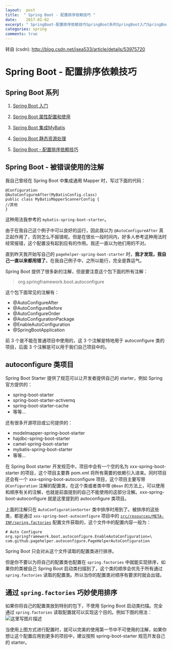 ```yaml
---
layout:  post
title:  " Spring Boot - 配置排序依赖技巧 "
date:    2017-01-02
excerpt: " SpringBoot-配置排序依赖技巧SpringBoot系列SpringBoot入门SpringBoot属性配置和使用SpringBoot集成MyBatisSpringBoot静态资源处理SpringBoot-配置排序依赖技巧SpringBoot-被错误使用的注解我自己曾经在SpringBoot中集成通用Mapper时，写过下面的代码：@Configuration@AutoConfigureAfter(MyBatisConfig.class)publicclassMyBatisMapperScannerConfig{//其他}这种用法我参考的mybatis-spring-boot-starter。由于在我自己这个例子中可以良好的运行，因此我以为@AutoConfigureAfter真正起作用了，否则怎么不报错呢。但是在很长一段时间内，好多人参考这种用法时经常报错，这个配置没有起到应有的作用。我还一直以为他们用的不对。直到昨天我开始写自己的pagehelper-spring-boot-starter时，我才发现，我自己一直以来都用错了。在我自己例子中，之所以能行，完全是靠运气。SpringBoot提供了很多新的注解，但是要注意这个包下面的所有注解：org.springframework.boot.autoconfigure这个包下面常见的注解有：@AutoConfigureAfter@AutoConfigureBefore@AutoConfigureOrde... "
categories: spring 
comments: true
---
```

转自 (csdn): http://blog.csdn.net/isea533/article/details/53975720
<div class="markdown_views">
 <h1 id="spring-boot-配置排序依赖技巧">Spring Boot - 配置排序依赖技巧</h1> 
 <h2 id="spring-boot-系列"><strong>Spring Boot 系列</strong></h2> 
 <ol> 
  <li><p><a href="http://blog.csdn.net/isea533/article/details/50278205">Spring Boot 入门</a></p></li> 
  <li><p><a href="http://blog.csdn.net/isea533/article/details/50281151">Spring Boot 属性配置和使用</a></p></li> 
  <li><p><a href="http://blog.csdn.net/isea533/article/details/50359390">Spring Boot 集成MyBatis</a></p></li> 
  <li><p><a href="http://blog.csdn.net/isea533/article/details/50412212">Spring Boot 静态资源处理</a></p></li> 
  <li><p><a href="http://blog.csdn.net/isea533/article/details/53975720">Spring Boot - 配置排序依赖技巧</a></p></li> 
 </ol> 
 <h2 id="spring-boot-被错误使用的注解">Spring Boot - 被错误使用的注解</h2> 
 <p>我自己曾经在 Spring Boot 中集成通用 Mapper 时，写过下面的代码：</p> 
 <pre class="prettyprint"><code class="language-java hljs "><span class="hljs-annotation">@Configuration</span>
<span class="hljs-annotation">@AutoConfigureAfter</span>(MyBatisConfig.class)
<span class="hljs-keyword">public</span> <span class="hljs-class"><span class="hljs-keyword">class</span> <span class="hljs-title">MyBatisMapperScannerConfig</span> {</span>
<span class="hljs-comment">//其他</span>
}</code></pre> 
 <p>这种用法我参考的 <code>mybatis-spring-boot-starter</code>。</p> 
 <p>由于在我自己这个例子中可以良好的运行，因此我以为 <code>@AutoConfigureAfter</code> 真正起作用了，否则怎么不报错呢。但是在很长一段时间内，好多人参考这种用法时经常报错，这个配置没有起到应有的作用。我还一直以为他们用的不对。</p> 
 <p>直到昨天我开始写自己的 <code>pagehelper-spring-boot-starter</code> 时，<strong>我才发现，我自己一直以来都用错了</strong>。在我自己例子中，之所以能行，完全是靠运气。</p> 
 <p>Spring Boot 提供了很多新的注解，但是要注意这个包下面的所有注解：</p> 
 <blockquote> 
  <p>org.springframework.boot.autoconfigure</p> 
 </blockquote> 
 <p>这个包下面常见的注解有：</p> 
 <ul> 
  <li>@AutoConfigureAfter</li> 
  <li>@AutoConfigureBefore</li> 
  <li>@AutoConfigureOrder</li> 
  <li>@AutoConfigurationPackage</li> 
  <li>@EnableAutoConfiguration</li> 
  <li>@SpringBootApplication</li> 
 </ul> 
 <p>前 3 个是不能在普通项目中使用的，这 3 个注解是特地用于 autoconfigure 类的项目，后面 3 个注解是可以用于我们自己项目中的。</p> 
 <h2 id="autoconfigure-类项目">autoconfigure 类项目</h2> 
 <p>Spring Boot Starter 提供了规范可以让开发者提供自己的 starter，例如 Spring 官方提供的：</p> 
 <ul> 
  <li>spring-boot-starter</li> 
  <li>spring-boot-starter-activemq</li> 
  <li>spring-boot-starter-cache</li> 
  <li>等等…</li> 
 </ul> 
 <p>还有很多开源项目或公司提供的：</p> 
 <ul> 
  <li>modelmapper-spring-boot-starter</li> 
  <li>hajdbc-spring-boot-starter</li> 
  <li>camel-spring-boot-starter</li> 
  <li>mybatis-spring-boot-starter</li> 
  <li>等等…</li> 
 </ul> 
 <p>在 Spring Boot starter 开发规范中，项目中会有一个空的名为 xxx-spring-boot-starter 的项目，这个项目主要靠 pom.xml 将所有需要的依赖引入进来。同时项目还会有一个 xxx-spring-boot-autoconfigure 项目，这个项目主要写带 <code>@Configuration</code> 注解的配置类，在这个类或者类中带 <code>@Bean</code> 的方法上，可以使用和顺序有关的注解，也就是前面提到的自己不能使用的这部分注解。xxx-spring-boot-autoconfigure 就是这里提到的 autoconfigure 类项目。</p> 
 <p>上面的注解只在 <code>AutoConfigurationSorter</code> 类中排序时用到了。被排序的这些类，都是通过 <code>xxx-spring-boot-autoconfigure</code> 项目中的 <a href="https://github.com/spring-projects/spring-boot/blob/v1.4.3.RELEASE/spring-boot-autoconfigure/src/main/resources/META-INF/spring.factories"><code>src/resources/META-INF/spring.factories</code></a> 配置文件获取的，这个文件中的配置内容一般为：</p> 
 <pre class="prettyprint"><code class=" hljs avrasm"><span class="hljs-preprocessor"># Auto Configure</span>
org<span class="hljs-preprocessor">.springframework</span><span class="hljs-preprocessor">.boot</span><span class="hljs-preprocessor">.autoconfigure</span><span class="hljs-preprocessor">.EnableAutoConfiguration</span>=\
<span class="hljs-keyword">com</span><span class="hljs-preprocessor">.github</span><span class="hljs-preprocessor">.pagehelper</span><span class="hljs-preprocessor">.autoconfigure</span><span class="hljs-preprocessor">.PageHelperAutoConfiguration</span></code></pre> 
 <p>Spring Boot 只会对从这个文件读取的配置类进行排序。</p> 
 <p>但是你不要以为将自己的配置类也配置在 <code>spring.factories</code> 中就能实现排序，如果你的类被自己 Spring Boot 启动类扫描到了，这个类的顺序会优先于所有通过 <code>spring.factories</code> 读取的配置类。所以当你的配置类对顺序有要求时就会出错。</p> 
 <h2 id="通过-springfactories-巧妙使用排序">通过 <code>spring.factories</code> 巧妙使用排序</h2> 
 <p>如果你将自己的配置类放到特别的包下，不使用 Spring Boot 启动类扫描。完全通过 <code>spring.factories</code> 读取配置就可以实现这个目的。例如下图的用法：  <img src="http://img.blog.csdn.net/20170102103927285?watermark/2/text/aHR0cDovL2Jsb2cuY3Nkbi5uZXQvaXNlYTUzMw==/font/5a6L5L2T/fontsize/400/fill/I0JBQkFCMA==/dissolve/70/gravity/SouthEast" alt="这里写图片描述" title=""></p> 
 <p>当使用上图方式进行配置时，就可以完美的使用第一节中不可使用的注解，如果你想让这个配置应用到更多的项目中，建议按照 spring-boot-starter 规范开发自己的 starter。</p>
</div>